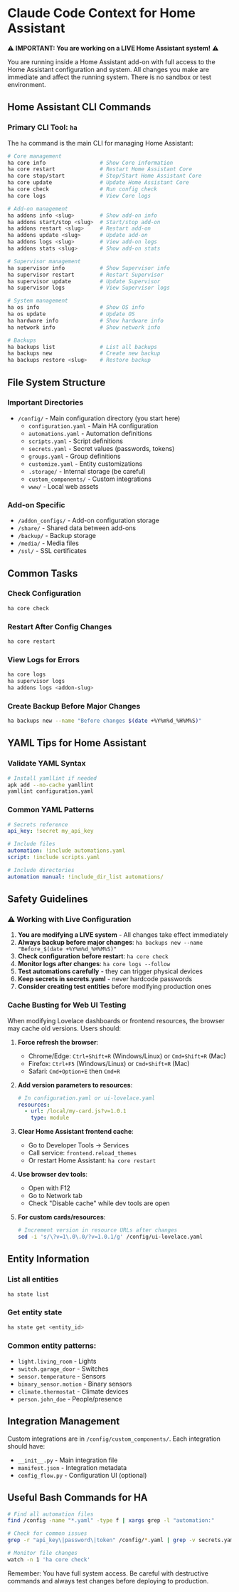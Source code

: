 # Claude Code Context for Home Assistant

⚠️ **IMPORTANT: You are working on a LIVE Home Assistant system!** ⚠️

You are running inside a Home Assistant add-on with full access to the Home Assistant configuration and system. All changes you make are immediate and affect the running system. There is no sandbox or test environment.

## Home Assistant CLI Commands

### Primary CLI Tool: `ha`
The `ha` command is the main CLI for managing Home Assistant:

```bash
# Core management
ha core info                 # Show Core information
ha core restart              # Restart Home Assistant Core
ha core stop/start           # Stop/Start Home Assistant Core
ha core update               # Update Home Assistant Core
ha core check                # Run config check
ha core logs                 # View Core logs

# Add-on management
ha addons info <slug>        # Show add-on info
ha addons start/stop <slug>  # Start/stop add-on
ha addons restart <slug>     # Restart add-on
ha addons update <slug>      # Update add-on
ha addons logs <slug>        # View add-on logs
ha addons stats <slug>       # Show add-on stats

# Supervisor management
ha supervisor info           # Show Supervisor info
ha supervisor restart        # Restart Supervisor
ha supervisor update         # Update Supervisor
ha supervisor logs           # View Supervisor logs

# System management
ha os info                   # Show OS info
ha os update                 # Update OS
ha hardware info             # Show hardware info
ha network info              # Show network info

# Backups
ha backups list              # List all backups
ha backups new               # Create new backup
ha backups restore <slug>    # Restore backup
```

## File System Structure

### Important Directories
- `/config/` - Main configuration directory (you start here)
  - `configuration.yaml` - Main HA configuration
  - `automations.yaml` - Automation definitions
  - `scripts.yaml` - Script definitions
  - `secrets.yaml` - Secret values (passwords, tokens)
  - `groups.yaml` - Group definitions
  - `customize.yaml` - Entity customizations
  - `.storage/` - Internal storage (be careful)
  - `custom_components/` - Custom integrations
  - `www/` - Local web assets

### Add-on Specific
- `/addon_configs/` - Add-on configuration storage
- `/share/` - Shared data between add-ons
- `/backup/` - Backup storage
- `/media/` - Media files
- `/ssl/` - SSL certificates

## Common Tasks

### Check Configuration
```bash
ha core check
```

### Restart After Config Changes
```bash
ha core restart
```

### View Logs for Errors
```bash
ha core logs
ha supervisor logs
ha addons logs <addon-slug>
```

### Create Backup Before Major Changes
```bash
ha backups new --name "Before changes $(date +%Y%m%d_%H%M%S)"
```

## YAML Tips for Home Assistant

### Validate YAML Syntax
```bash
# Install yamllint if needed
apk add --no-cache yamllint
yamllint configuration.yaml
```

### Common YAML Patterns
```yaml
# Secrets reference
api_key: !secret my_api_key

# Include files
automation: !include automations.yaml
script: !include scripts.yaml

# Include directories
automation manual: !include_dir_list automations/
```

## Safety Guidelines

### ⚠️ Working with Live Configuration
1. **You are modifying a LIVE system** - All changes take effect immediately
2. **Always backup before major changes**: `ha backups new --name "Before_$(date +%Y%m%d_%H%M%S)"`
3. **Check configuration before restart**: `ha core check`
4. **Monitor logs after changes**: `ha core logs --follow`
5. **Test automations carefully** - they can trigger physical devices
6. **Keep secrets in secrets.yaml** - never hardcode passwords
7. **Consider creating test entities** before modifying production ones

### Cache Busting for Web UI Testing
When modifying Lovelace dashboards or frontend resources, the browser may cache old versions. Users should:

1. **Force refresh the browser**:
   - Chrome/Edge: `Ctrl+Shift+R` (Windows/Linux) or `Cmd+Shift+R` (Mac)
   - Firefox: `Ctrl+F5` (Windows/Linux) or `Cmd+Shift+R` (Mac)
   - Safari: `Cmd+Option+E` then `Cmd+R`

2. **Add version parameters to resources**:
   ```yaml
   # In configuration.yaml or ui-lovelace.yaml
   resources:
     - url: /local/my-card.js?v=1.0.1
       type: module
   ```

3. **Clear Home Assistant frontend cache**:
   - Go to Developer Tools → Services
   - Call service: `frontend.reload_themes`
   - Or restart Home Assistant: `ha core restart`

4. **Use browser dev tools**:
   - Open with F12
   - Go to Network tab
   - Check "Disable cache" while dev tools are open

5. **For custom cards/resources**:
   ```bash
   # Increment version in resource URLs after changes
   sed -i 's/\?v=1\.0\.0/?v=1.0.1/g' /config/ui-lovelace.yaml
   ```

## Entity Information

### List all entities
```bash
ha state list
```

### Get entity state
```bash
ha state get <entity_id>
```

### Common entity patterns:
- `light.living_room` - Lights
- `switch.garage_door` - Switches
- `sensor.temperature` - Sensors
- `binary_sensor.motion` - Binary sensors
- `climate.thermostat` - Climate devices
- `person.john_doe` - People/presence

## Integration Management

Custom integrations are in `/config/custom_components/`. Each integration should have:
- `__init__.py` - Main integration file
- `manifest.json` - Integration metadata
- `config_flow.py` - Configuration UI (optional)

## Useful Bash Commands for HA

```bash
# Find all automation files
find /config -name "*.yaml" -type f | xargs grep -l "automation:"

# Check for common issues
grep -r "api_key\|password\|token" /config/*.yaml | grep -v secrets.yaml

# Monitor file changes
watch -n 1 'ha core check'
```

Remember: You have full system access. Be careful with destructive commands and always test changes before deploying to production.